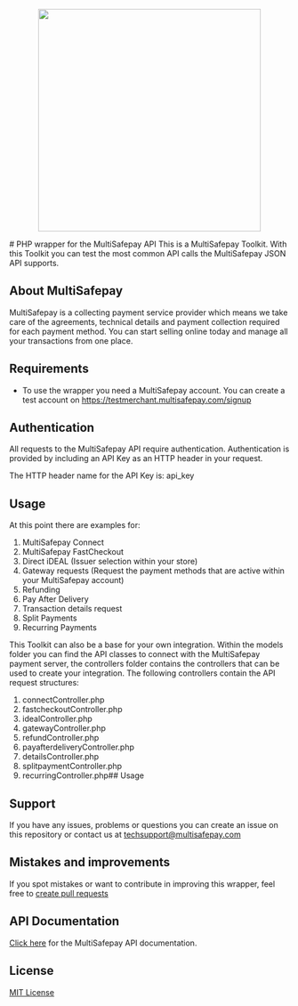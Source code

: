 <p align="center">
  <img src="https://www.multisafepay.com/img/multisafepaylogo.svg" width="400px" position="center">
</p>
# PHP wrapper for the MultiSafepay API
This is a MultiSafepay Toolkit. With this Toolkit you can test the most common API calls the MultiSafepay JSON API supports.

## About MultiSafepay ##
MultiSafepay is a collecting payment service provider which means we take care of the agreements, technical details and payment collection required for each payment method. You can start selling online today and manage all your transactions from one place.

## Requirements
- To use the wrapper you need a MultiSafepay account. You can create a test account on https://testmerchant.multisafepay.com/signup

## Authentication
All requests to the MultiSafepay API require authentication. Authentication is provided by including an API Key as an HTTP header in your request. 

The HTTP header name for the API Key is: api_key

## Usage
At this point there are examples for:

1. MultiSafepay Connect
2. MultiSafepay FastCheckout
3. Direct iDEAL (Issuer selection within your store)
4. Gateway requests (Request the payment methods that are active within your MultiSafepay account)
5. Refunding
6. Pay After Delivery
7. Transaction details request
8. Split Payments
9. Recurring Payments



This Toolkit can also be a base for your own integration. Within the models folder you can find the API classes to connect with the MultiSafepay payment server, the controllers folder contains the controllers that can be used
to create your integration. The following controllers contain the API request structures:
 
1. connectController.php
2. fastcheckoutController.php
3. idealController.php
4. gatewayController.php
5. refundController.php
6. payafterdeliveryController.php
7. detailsController.php
8. splitpaymentController.php
9. recurringController.php## Usage

## Support
If you have any issues, problems or questions you can create an issue on this repository or contact us at <a href="mailto:techsupport@multisafepay.com">techsupport@multisafepay.com</a>

## Mistakes and improvements 
If you spot mistakes or want to contribute in improving this wrapper, feel free to [create pull requests](https://github.com/MultiSafepay/multisafepay-python-wrapper/pulls)

## API Documentation
[Click here](https://docs.multisafepay.com/api/) for the MultiSafepay API documentation.
## License
[MIT License](https://github.com/MultiSafepay/multisafepay-python-wrapper/blob/master/LICENSE)

